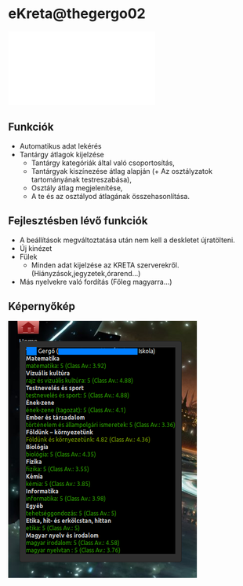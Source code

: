 # eKreta@thegergo02

![The english version is here](README.md)

## Funkciók
* Automatikus adat lekérés
* Tantárgy átlagok kijelzése
  * Tantárgy kategóriák által való csoportosítás,
  * Tantárgyak kiszínezése átlag alapján (+ Az osztályzatok tartományának testreszabása),
  * Osztály átlag megjelenítése,
  * A te és az osztályod átlagának összehasonlítása.

## Fejlesztésben lévő funkciók
* A beállítások megváltoztatása után nem kell a deskletet újratölteni.
* Új kinézet
* Fülek
  * Minden adat kijelzése az KRETA szerverekről. (Hiányzások,jegyzetek,órarend...)
* Más nyelvekre való fordítás (Főleg magyarra...)

## Képernyőkép
![screenshot.png](screenshot.png)
